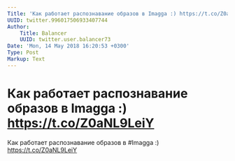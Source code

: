 ```yaml
---
Title: 'Как работает распознавание образов в Imagga :) https://t.co/Z0aNL9LeiY'
UUID: twitter.996017506933407744
Author:
    Title: Balancer
    UUID: twitter.user.balancer73
Date: 'Mon, 14 May 2018 16:20:53 +0300'
Type: Post
Markup: Text
---
```


# Как работает распознавание образов в Imagga :) https://t.co/Z0aNL9LeiY

Как работает распознавание образов в #Imagga :)
https://t.co/Z0aNL9LeiY